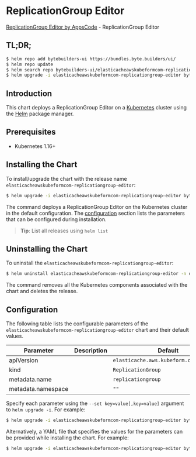 # ReplicationGroup Editor

[ReplicationGroup Editor by AppsCode](https://byte.builders) - ReplicationGroup Editor

## TL;DR;

```bash
$ helm repo add bytebuilders-ui https://bundles.byte.builders/ui/
$ helm repo update
$ helm search repo bytebuilders-ui/elasticacheawskubeformcom-replicationgroup-editor --version=v0.4.17
$ helm upgrade -i elasticacheawskubeformcom-replicationgroup-editor bytebuilders-ui/elasticacheawskubeformcom-replicationgroup-editor -n default --create-namespace --version=v0.4.17
```

## Introduction

This chart deploys a ReplicationGroup Editor on a [Kubernetes](http://kubernetes.io) cluster using the [Helm](https://helm.sh) package manager.

## Prerequisites

- Kubernetes 1.16+

## Installing the Chart

To install/upgrade the chart with the release name `elasticacheawskubeformcom-replicationgroup-editor`:

```bash
$ helm upgrade -i elasticacheawskubeformcom-replicationgroup-editor bytebuilders-ui/elasticacheawskubeformcom-replicationgroup-editor -n default --create-namespace --version=v0.4.17
```

The command deploys a ReplicationGroup Editor on the Kubernetes cluster in the default configuration. The [configuration](#configuration) section lists the parameters that can be configured during installation.

> **Tip**: List all releases using `helm list`

## Uninstalling the Chart

To uninstall the `elasticacheawskubeformcom-replicationgroup-editor`:

```bash
$ helm uninstall elasticacheawskubeformcom-replicationgroup-editor -n default
```

The command removes all the Kubernetes components associated with the chart and deletes the release.

## Configuration

The following table lists the configurable parameters of the `elasticacheawskubeformcom-replicationgroup-editor` chart and their default values.

|     Parameter      | Description |                      Default                       |
|--------------------|-------------|----------------------------------------------------|
| apiVersion         |             | <code>elasticache.aws.kubeform.com/v1alpha1</code> |
| kind               |             | <code>ReplicationGroup</code>                      |
| metadata.name      |             | <code>replicationgroup</code>                      |
| metadata.namespace |             | <code>""</code>                                    |


Specify each parameter using the `--set key=value[,key=value]` argument to `helm upgrade -i`. For example:

```bash
$ helm upgrade -i elasticacheawskubeformcom-replicationgroup-editor bytebuilders-ui/elasticacheawskubeformcom-replicationgroup-editor -n default --create-namespace --version=v0.4.17 --set apiVersion=elasticache.aws.kubeform.com/v1alpha1
```

Alternatively, a YAML file that specifies the values for the parameters can be provided while
installing the chart. For example:

```bash
$ helm upgrade -i elasticacheawskubeformcom-replicationgroup-editor bytebuilders-ui/elasticacheawskubeformcom-replicationgroup-editor -n default --create-namespace --version=v0.4.17 --values values.yaml
```
